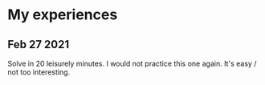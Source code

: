 # My experiences
## Feb 27 2021
Solve in 20 leisurely minutes. I would not practice this one again. It's easy / not too interesting.